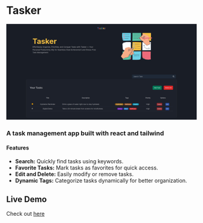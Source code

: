 # Tasker

![Tasker App Screenshot](src/assets/images/ss.png)

### A task management app built with react and tailwind

#### Features

- **Search:** Quickly find tasks using keywords.
- **Favorite Tasks:** Mark tasks as favorites for quick access.
- **Edit and Delete:** Easily modify or remove tasks.
- **Dynamic Tags:** Categorize tasks dynamically for better organization.

## Live Demo

Check out [here](https://tasker-v2.vercel.app/)
